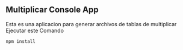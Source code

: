 

## Multiplicar Console App

Esta es una aplicacion para generar archivos de tablas de multiplicar
Ejecutar este Comando

```
npm install
```